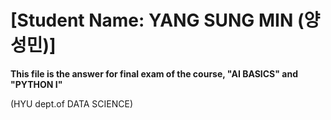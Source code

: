 # [Student Name: YANG SUNG MIN (양성민)]

**This file is the answer for final exam of the course, "AI BASICS" and "PYTHON I"**

(HYU dept.of DATA SCIENCE)
